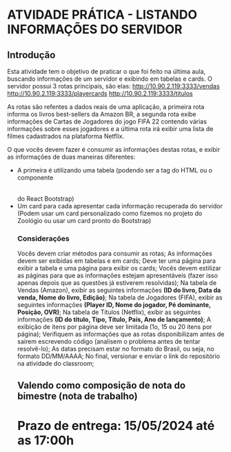 # ATVIDADE PRÁTICA - LISTANDO INFORMAÇÕES DO SERVIDOR

## Introdução
Esta atividade tem o objetivo de praticar o que foi feito na última aula, buscando informações de um servidor e exibindo em tabelas e cards.
O servidor possui 3 rotas principais, são elas:
http://10.90.2.119:3333/vendas
http://10.90.2.119:3333/playercards
http://10.90.2.119:3333/titulos

As rotas são refentes a dados reais de uma aplicação, a primeira rota informa os livros best-sellers da Amazon BR, a segunda rota exibe informações de Cartas de Jogadores do jogo FIFA 22 contendo várias informações sobre esses jogadores e a última rota irá exibir uma lista de filmes cadastrados na plataforma Netflix.

O que vocês devem fazer é consumir as informações destas rotas, e exibir as informações de duas maneiras diferentes:
- A primeira é utilizando uma tabela (podendo ser a tag <table> do HTML ou o componente <Table> do React Bootstrap)
- Um card para cada apresentar cada informação recuperada do servidor (Podem usar um card personalizado como fizemos no projeto do Zoológio ou usar um card pronto do Bootstrap)


### Considerações
Vocês devem criar métodos para consumir as rotas;
As informações devem ser exibidas em tabelas e em cards;
Deve ter uma página para exibir a tabela e uma página para exibir os cards;
Vocês devem estilizar as páginas para que as informações estejam apresentáveis (fazer isso apenas depois que as questões já estiverem resolvidas);
Na tabela de Vendas (Amazon), exibir as seguintes informações **(ID do livro, Data da venda, Nome do livro, Edição)**;
Na tabela de Jogadores (FIFA), exibir as seguintes informações **(Player ID, Nome do jogador, Pé dominante, Posição, OVR)**;
Na tabela de Títulos (Netflix), exibir as seguintes informações **(ID do título, Tipo, Título, País, Ano de lançamento)**;
A exibição de itens por página deve ser limitada (1o, 15 ou 20 itens por página);
Verifiquem as informações que as rotas disponibilizam antes de sairem escrevendo código (analisem o problema antes de tentar resolvê-lo);
As datas precisam estar no formato do Brasil, ou seja, no formato DD/MM/AAAA;
No final, versionar e enviar o link do repositório na atividade do classroom;

## Valendo como composição de nota do bimestre (nota de trabalho)

# Prazo de entrega: 15/05/2024 até as 17:00h
